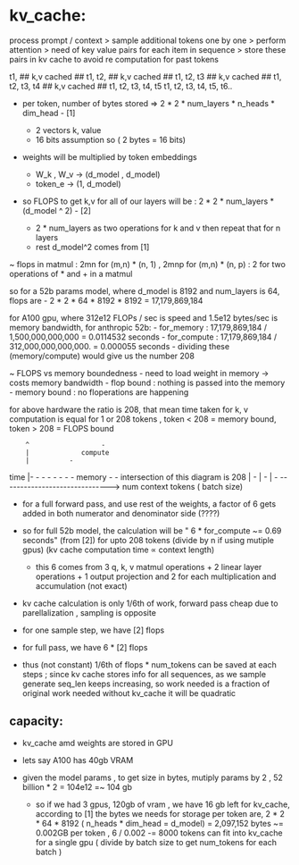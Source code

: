 # kv_cache:

process prompt / context > sample additional tokens one by one > perform attention > need of key value pairs for each item in sequence > store these pairs in kv cache to avoid re computation for past tokens

t1, 						## k,v cached ##
t1, t2,						## k,v cached ##
t1, t2, t3					## k,v cached ##
t1, t2, t3, t4				## k,v cached ##
t1, t2, t3, t4, t5
t1, t2, t3, t4, t5, t6..

* per token, number of bytes stored => 2 * 2 * num_layers * n_heads * dim_head - [1]
	- 2 vectors k, value
	- 16 bits assumption so ( 2 bytes = 16 bits)

* weights will be multiplied by token embeddings 
	- W_k , W_v -> (d_model , d_model)
	- token_e -> (1, d_model)

* so FLOPS to get k,v for all of our layers will be : 2 * 2 * num_layers * (d_model ^ 2) - [2]
	- 2 * num_layers as two operations for k and v then repeat that for n layers
	- rest d_model^2 comes from [1]

~ flops in matmul : 2mn for (m,n) * (n, 1) , 2mnp for (m,n) * (n, p) : 2 for two operations of * and + in a matmul

so for a 52b params model, where d_model is 8192 and num_layers is 64, flops are
	- 2 * 2 * 64 * 8192 * 8192 = 17,179,869,184

for A100 gpu, where 312e12 FLOPs / sec is speed and 1.5e12 bytes/sec is memory bandwidth, for anthropic 52b:
	- for_memory : 17,179,869,184 / 1,500,000,000,000 =  0.0114532 seconds
	- for_compute : 17,179,869,184 / 312,000,000,000,000. = 0.000055 seconds
	- dividing these (memory/compute) would give us the number 208

~ FLOPS vs memory boundedness
	- need to load weight in memory -> costs memory bandwidth
	- flop bound : nothing is passed into the memory
	- memory bound : no floperations are happening 

for above hardware the ratio is 208, that mean time taken for k, v computation is equal for 1 or 208 tokens , token < 208 = memory bound, token > 208 = FLOPS bound

		^				   - 	
		|             compute
		|          -
time	|- - - - - - - - memory - -          intersection of this diagram is 208
		|     - 
		|   - 
		| - 
		------------------------------>
			num context tokens ( batch size) 
			
* for a full forward pass, and use rest of the weights, a factor of 6 gets added in both numerator and denominator side (????)

* so for full 52b model, the calculation will be " 6 * for_compute ~= 0.69 seconds" (from [2]) for upto 208 tokens (divide by n if using  mutiple gpus) (kv cache computation time ∝ context length)
	- this 6 comes from 3 q, k, v matmul operations + 2 linear layer operations + 1 output projection and 2 for each multiplication and accumulation (not exact)

* kv cache calculation is only 1/6th of work, forward pass cheap due to parellalization , sampling is opposite 
* for one sample step, we have [2] flops
* for full pass, we have 6 * [2] flops 
* thus (not constant) 1/6th of flops * num_tokens can be saved at each steps ; since kv cache stores info for all sequences, as we sample generate seq_len keeps increasing, so work needed is a fraction of original work needed
without kv_cache it will be quadratic

## capacity:

* kv_cache amd weights are stored in GPU 
* lets say A100 has 40gb VRAM

* given the model params , to get size in bytes, mutiply params by 2 , 52 billion * 2 = 104e12 =~ 104 gb
	- so if we had 3 gpus, 120gb of vram , we have 16 gb left for kv_cache, according to [1] the bytes we needs for storage per token are, 2 * 2 * 64 * 8192 ( n_heads * dim_head = d_model) = 2,097,152 bytes ~= 0.002GB per token , 6 / 0.002 -= 8000 tokens can fit into kv_cache for a single gpu ( divide by batch size to get num_tokens for each batch )










	
	



